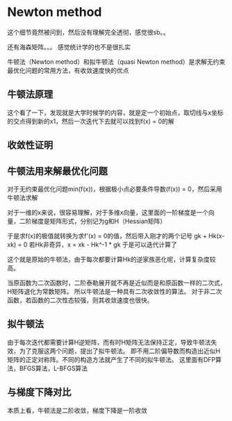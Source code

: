 # Newton method

这个细节竟然被问到，然后没有理解完全透彻，感觉很sb。。

还有海森矩阵。。。 感觉统计学的也不是很扎实


牛顿法（Newton method）和拟牛顿法（quasi Newton method）是求解无约束最优化问题的常用方法，有收敛速度快的优点


## 牛顿法原理
这个看了一下，发现就是大学时候学的内容，就是定一个初始点，取切线与x坐标的交点得到新的x1，然后一次迭代下去就可以找到f(x) = 0的解

## 收敛性证明


## 牛顿法用来解最优化问题
对于无约束最优化问题min(f(x))，根据极小点必要条件导数(f(x)) = 0，然后采用牛顿法求解

对于一维的x来说，很容易理解，对于多维x向量，这里面的一阶梯度是一个向量，二阶梯度是矩阵形式，分别记为g和H（Hessian矩阵）

于是求f(x)的极值就转换为求f'(x) = 0的值，然后带入刚才的两个记号
gk + Hk(x-xk) = 0 若Hk非奇异，x = xk - Hk^-1 * gk 于是可以迭代计算了

这个就是原始的牛顿法，由于每次都要计算Hk的逆家族恶化呢，计算复杂度较高。

当原函数为二次函数时，二阶泰勒展开就不再是近似而是和原函数一样的二次式，H矩阵退化为常数矩阵。 所以牛顿法是一种具有二次收敛性的算法。
对于非二次函数，若函数的二次性态较强，则其收敛速度也很快。

## 拟牛顿法
由于每次迭代都需要计算H逆矩阵，而有时H矩阵无法保持正定，导致牛顿法失效，为了克服这两个问题，提出了拟牛顿法。
即不用二阶偏导数而构造出近似H矩阵的正定对称阵。不同的构造方法就产生了不同的拟牛顿法。
这里面有DFP算法，BFGS算法，L-BFGS算法

## 与梯度下降对比

本质上看，牛顿法是二阶收敛，梯度下降是一阶收敛
